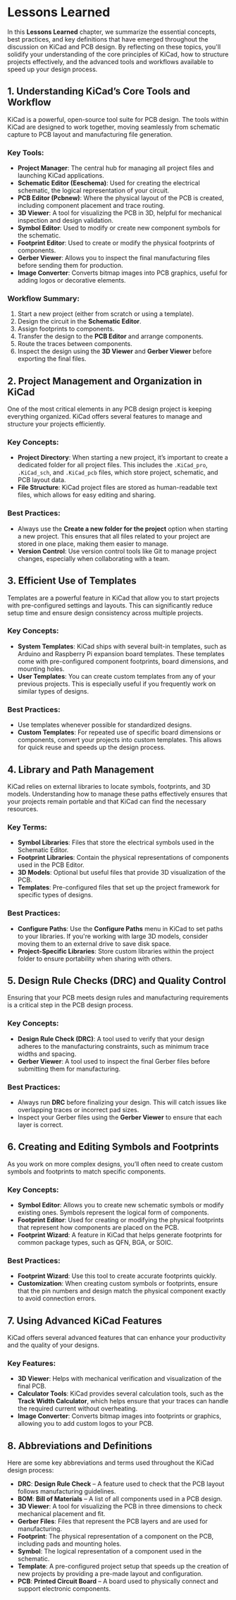# Lessons Learned

In this **Lessons Learned** chapter, we summarize the essential concepts, best practices, and key definitions that have emerged throughout the discussion on KiCad and PCB design. By reflecting on these topics, you'll solidify your understanding of the core principles of KiCad, how to structure projects effectively, and the advanced tools and workflows available to speed up your design process.

## 1. **Understanding KiCad’s Core Tools and Workflow**

KiCad is a powerful, open-source tool suite for PCB design. The tools within KiCad are designed to work together, moving seamlessly from schematic capture to PCB layout and manufacturing file generation. 

### Key Tools:
- **Project Manager**: The central hub for managing all project files and launching KiCad applications.
- **Schematic Editor (Eeschema)**: Used for creating the electrical schematic, the logical representation of your circuit.
- **PCB Editor (Pcbnew)**: Where the physical layout of the PCB is created, including component placement and trace routing.
- **3D Viewer**: A tool for visualizing the PCB in 3D, helpful for mechanical inspection and design validation.
- **Symbol Editor**: Used to modify or create new component symbols for the schematic.
- **Footprint Editor**: Used to create or modify the physical footprints of components.
- **Gerber Viewer**: Allows you to inspect the final manufacturing files before sending them for production.
- **Image Converter**: Converts bitmap images into PCB graphics, useful for adding logos or decorative elements.

### Workflow Summary:
1. Start a new project (either from scratch or using a template).
2. Design the circuit in the **Schematic Editor**.
3. Assign footprints to components.
4. Transfer the design to the **PCB Editor** and arrange components.
5. Route the traces between components.
6. Inspect the design using the **3D Viewer** and **Gerber Viewer** before exporting the final files.

## 2. **Project Management and Organization in KiCad**

One of the most critical elements in any PCB design project is keeping everything organized. KiCad offers several features to manage and structure your projects efficiently.

### Key Concepts:
- **Project Directory**: When starting a new project, it’s important to create a dedicated folder for all project files. This includes the `.KiCad_pro`, `.KiCad_sch`, and `.KiCad_pcb` files, which store project, schematic, and PCB layout data.
- **File Structure**: KiCad project files are stored as human-readable text files, which allows for easy editing and sharing.

### Best Practices:
- Always use the **Create a new folder for the project** option when starting a new project. This ensures that all files related to your project are stored in one place, making them easier to manage.
- **Version Control**: Use version control tools like Git to manage project changes, especially when collaborating with a team.

## 3. **Efficient Use of Templates**

Templates are a powerful feature in KiCad that allow you to start projects with pre-configured settings and layouts. This can significantly reduce setup time and ensure design consistency across multiple projects.

### Key Concepts:
- **System Templates**: KiCad ships with several built-in templates, such as Arduino and Raspberry Pi expansion board templates. These templates come with pre-configured component footprints, board dimensions, and mounting holes.
- **User Templates**: You can create custom templates from any of your previous projects. This is especially useful if you frequently work on similar types of designs.

### Best Practices:
- Use templates whenever possible for standardized designs.
- **Custom Templates**: For repeated use of specific board dimensions or components, convert your projects into custom templates. This allows for quick reuse and speeds up the design process.

## 4. **Library and Path Management**

KiCad relies on external libraries to locate symbols, footprints, and 3D models. Understanding how to manage these paths effectively ensures that your projects remain portable and that KiCad can find the necessary resources.

### Key Terms:
- **Symbol Libraries**: Files that store the electrical symbols used in the Schematic Editor.
- **Footprint Libraries**: Contain the physical representations of components used in the PCB Editor.
- **3D Models**: Optional but useful files that provide 3D visualization of the PCB.
- **Templates**: Pre-configured files that set up the project framework for specific types of designs.

### Best Practices:
- **Configure Paths**: Use the **Configure Paths** menu in KiCad to set paths to your libraries. If you're working with large 3D models, consider moving them to an external drive to save disk space.
- **Project-Specific Libraries**: Store custom libraries within the project folder to ensure portability when sharing with others.

## 5. **Design Rule Checks (DRC) and Quality Control**

Ensuring that your PCB meets design rules and manufacturing requirements is a critical step in the PCB design process.

### Key Concepts:
- **Design Rule Check (DRC)**: A tool used to verify that your design adheres to the manufacturing constraints, such as minimum trace widths and spacing.
- **Gerber Viewer**: A tool used to inspect the final Gerber files before submitting them for manufacturing.

### Best Practices:
- Always run **DRC** before finalizing your design. This will catch issues like overlapping traces or incorrect pad sizes.
- Inspect your Gerber files using the **Gerber Viewer** to ensure that each layer is correct.

## 6. **Creating and Editing Symbols and Footprints**

As you work on more complex designs, you’ll often need to create custom symbols and footprints to match specific components.

### Key Concepts:
- **Symbol Editor**: Allows you to create new schematic symbols or modify existing ones. Symbols represent the logical form of components.
- **Footprint Editor**: Used for creating or modifying the physical footprints that represent how components are placed on the PCB.
- **Footprint Wizard**: A feature in KiCad that helps generate footprints for common package types, such as QFN, BGA, or SOIC.

### Best Practices:
- **Footprint Wizard**: Use this tool to create accurate footprints quickly.
- **Customization**: When creating custom symbols or footprints, ensure that the pin numbers and design match the physical component exactly to avoid connection errors.

## 7. **Using Advanced KiCad Features**

KiCad offers several advanced features that can enhance your productivity and the quality of your designs.

### Key Features:
- **3D Viewer**: Helps with mechanical verification and visualization of the final PCB.
- **Calculator Tools**: KiCad provides several calculation tools, such as the **Track Width Calculator**, which helps ensure that your traces can handle the required current without overheating.
- **Image Converter**: Converts bitmap images into footprints or graphics, allowing you to add custom logos to your PCB.

## 8. **Abbreviations and Definitions**

Here are some key abbreviations and terms used throughout the KiCad design process:

- **DRC**: **Design Rule Check** – A feature used to check that the PCB layout follows manufacturing guidelines.
- **BOM**: **Bill of Materials** – A list of all components used in a PCB design.
- **3D Viewer**: A tool for visualizing the PCB in three dimensions to check mechanical placement and fit.
- **Gerber Files**: Files that represent the PCB layers and are used for manufacturing.
- **Footprint**: The physical representation of a component on the PCB, including pads and mounting holes.
- **Symbol**: The logical representation of a component used in the schematic.
- **Template**: A pre-configured project setup that speeds up the creation of new projects by providing a pre-made layout and configuration.
- **PCB**: **Printed Circuit Board** – A board used to physically connect and support electronic components.
